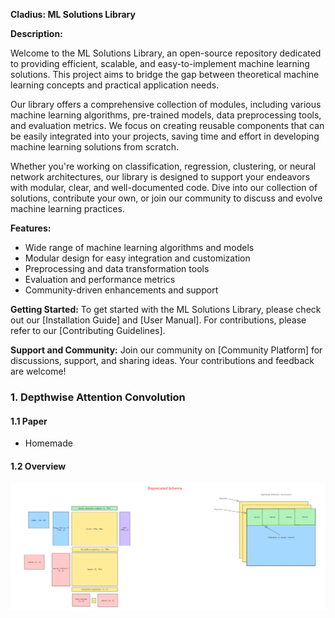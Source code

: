 **Cladius: ML Solutions Library**

**Description:**

Welcome to the ML Solutions Library, an open-source repository dedicated to providing efficient, scalable, and easy-to-implement machine learning solutions. This project aims to bridge the gap between theoretical machine learning concepts and practical application needs.

Our library offers a comprehensive collection of modules, including various machine learning algorithms, pre-trained models, data preprocessing tools, and evaluation metrics. We focus on creating reusable components that can be easily integrated into your projects, saving time and effort in developing machine learning solutions from scratch.

Whether you're working on classification, regression, clustering, or neural network architectures, our library is designed to support your endeavors with modular, clear, and well-documented code. Dive into our collection of solutions, contribute your own, or join our community to discuss and evolve machine learning practices.

**Features:**
- Wide range of machine learning algorithms and models
- Modular design for easy integration and customization
- Preprocessing and data transformation tools
- Evaluation and performance metrics
- Community-driven enhancements and support

**Getting Started:**
To get started with the ML Solutions Library, please check out our [Installation Guide] and [User Manual]. For contributions, please refer to our [Contributing Guidelines].

**Support and Community:**
Join our community on [Community Platform] for discussions, support, and sharing ideas. Your contributions and feedback are welcome!



### 1. Depthwise Attention Convolution

#### 1.1 Paper
* Homemade

#### 1.2 Overview

![](img\depthwise_attention_convolution.png)